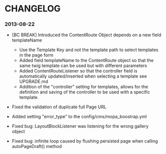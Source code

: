 CHANGELOG
=========

### 2013-08-22
* [BC BREAK] Introduced the ContentRoute Object depends on a new field templateName
  * Use the Template Key and not the template path to select templates in the page form
  * Added field templateName to the ContentRoute object so that the same twig template can be
    used but with different parameters
  * Added ContentRouteListener so that the controller field is automatically updated/inserted when
    selecting a template see UPGRADE.md
  * Addition of the "controller" setting for templates, allows for the definition and saving of the controller
    to be used with a specific template.

* Fixed the validation of duplicate full Page URL
* Added setting "error_type" to the config/cms/mopa_boostrap.yml
* Fixed bug: LayoutBlockListener was listening for the wrong gallery object
* Fixed bug: infinite loop caused by flushing persisted page when calling autoPageDraft() method
